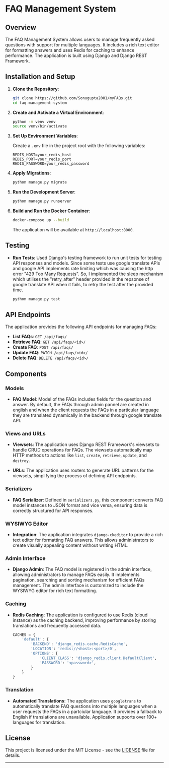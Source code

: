 # FAQ Management System

## Overview

The FAQ Management System allows users to manage frequently asked questions with support for multiple languages. It includes a rich text editor for formatting answers and uses Redis for caching to enhance performance. The application is built using Django and Django REST Framework.


## Installation and Setup

1. **Clone the Repository**:

   ```bash
   git clone https://github.com/Sonugupta2001/myFAQs.git
   cd faq-management-system
   ```

2. **Create and Activate a Virtual Environment**:

   ```bash
   python -m venv venv
   source venv/bin/activate
   ```

3. **Set Up Environment Variables**:

   Create a `.env` file in the project root with the following variables:

   ```plaintext
   REDIS_HOST=your_redis_host
   REDIS_PORT=your_redis_port
   REDIS_PASSWORD=your_redis_password
   ```

4. **Apply Migrations**:

   ```bash
   python manage.py migrate
   ```

5. **Run the Development Server**:

   ```bash
   python manage.py runserver
   ```

6. **Build and Run the Docker Container**:

   ```bash
   docker-compose up --build
   ```


   The application will be available at `http://localhost:8000`.


## Testing

- **Run Tests**: Used Django's testing framework to run unit tests for testing API responses and models.
Since some tests use google translate APIs and google API implements rate limiting which was causing the http error "429 Too Many Requests". So, I implemented the sleep mechanism which utilises the "retry_after" header provided in the repsonse of google translate API when it fails, to retry the test after the provided time.

  ```bash
  python manage.py test
  ```


## API Endpoints

The application provides the following API endpoints for managing FAQs:

- **List FAQs**: `GET /api/faqs/`
- **Retrieve FAQ**: `GET /api/faqs/<id>/`
- **Create FAQ**: `POST /api/faqs/`
- **Update FAQ**: `PATCH /api/faqs/<id>/`
- **Delete FAQ**: `DELETE /api/faqs/<id>/`


## Components

### Models

- **FAQ Model**: Model of the FAQs includes fields for the question and answer. By default, the FAQs through admin pannel are created in english and when the client requests the FAQs in a particular language they are translated dynamically in the backend through google translate API.

### Views and URLs

- **Viewsets**: The application uses Django REST Framework's viewsets to handle CRUD operations for FAQs. The viewsets automatically map HTTP methods to actions like `list`, `create`, `retrieve`, `update`, and `destroy`.


- **URLs**: The application uses routers to generate URL patterns for the viewsets, simplifying the process of defining API endpoints.


### Serializers

- **FAQ Serializer**: Defined in `serializers.py`, this component converts FAQ model instances to JSON format and vice versa, ensuring data is correctly structured for API responses.

### WYSIWYG Editor

- **Integration**: The application integrates `django-ckeditor` to provide a rich text editor for formatting FAQ answers. This allows administrators to create visually appealing content without writing HTML.


### Admin Interface

- **Django Admin**: The FAQ model is registered in the admin interface, allowing administrators to manage FAQs easily. It implements pagination, searching and sorting mechanism for efficient FAQs management.
The admin interface is customized to include the WYSIWYG editor for rich text formatting.

### Caching

- **Redis Caching**: The application is configured to use Redis (cloud instance) as the caching backend, improving performance by storing translations and frequently accessed data.


  ```python
  CACHES = {
      'default': {
          'BACKEND': 'django_redis.cache.RedisCache',
          'LOCATION': 'redis://<host>:<port>/0',
          'OPTIONS': {
              'CLIENT_CLASS': 'django_redis.client.DefaultClient',
              'PASSWORD': '<password>',
          }
      }
  }
  ```

### Translation

- **Automated Translations**: The application uses `googletrans` to automatically translate FAQ questions into multiple languages when a user requests the FAQs in a partciular language. It provides a fallback to English if translations are unavailable.
Application supoorts over 100+ languages for translation.


## License

This project is licensed under the MIT License - see the [LICENSE](LICENSE) file for details.

---
